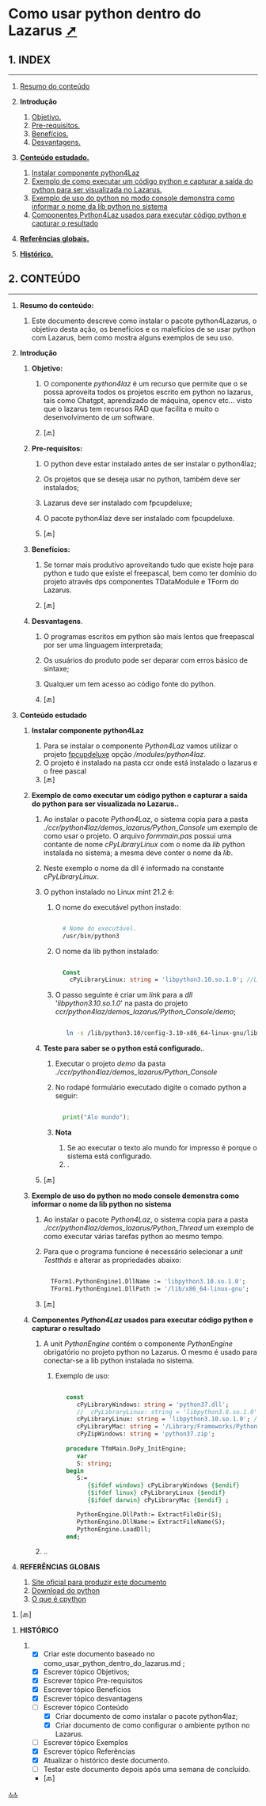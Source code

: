 <div class="header" id="myHeader">
  <div class="navbar" w3-include-html="/menu.inc"> </div>
</div>
<div class="title"><script> document.write(document.title);</script></div>  
<main>
<!-- markdownlint-disable-next-line -->
<span id="topo"><span>

# Como usar python dentro do Lazarus <a href="como_usar_python_dentro_do_lazarus.html" target="_blank" title="Pressione aqui para expandir este documento em nova aba." >  ➚ </a>

## 1. INDEX

---

1. [Resumo do conteúdo](#id_resumo)

2. **Introdução**
   1. [Objetivo.](#id_objetivo)
   2. [Pre-requisitos.](#id_pre_requisitos)
   3. [Benefícios.](#id_beneficios)
   4. [Desvantagens.](#id_desvantagens)

3. [**Conteúdo estudado.**](#id_Conteudo)
   1. [Instalar componente python4Laz](#id_Instalar_python4Laz)
   2. [Exemplo de como executar um código python e capturar a saída do python para ser visualizada no Lazarus.](#id_Exemplo_captura_saida_python)
   3. [Exemplo de uso do python no modo console demonstra como informar o nome da lib python no sistema](#id_Exemplo_modo_console)
   4. [Componentes  Python4Laz usados para executar código python e capturar o resultado](#id_assunto04)

4. [**Referências globais.**](#id_referencias)

5. [**Histórico.**](#id_historico)

## 2. CONTEÚDO

---
<!-- markdownlint-disable-next-line -->
1. <span id="id_resumo"><span>**Resumo do conteúdo:**
   1. Este documento descreve como instalar o pacote python4Lazarus, o objetivo desta ação, os benefícios e os malefícios de se usar python com Lazarus, bem como mostra alguns exemplos de seu uso.

2. **Introdução**
   <!-- markdownlint-disable-next-line -->
   1. <span id="id_objetivo"><span>**Objetivo:**
      1. O componente _python4laz_ é um recurso que permite que o se possa aproveita todos os projetos escrito em python no lazarus, tais como Chatgpt, aprendizado de máquina, opencv etc... visto que o lazarus tem recursos RAD que facilita e muito o desenvolvimento de um software.

      2. <text onclick="goBack()">[🔙]</text>

   2. <span id="id_pre_requisitos"></span>**Pre-requisitos:**
      1. O python deve estar instalado antes de ser instalar o python4laz;
      2. Os projetos que se deseja usar no python, também deve ser instalados;
      3. Lazarus deve ser instalado com fpcupdeluxe;
      4. O pacote python4laz deve ser instalado com fpcupdeluxe.

      5. <text onclick="goBack()">[🔙]</text>

   3. <span id="id_beneficios"></span>**Benefícios:**
      1. Se tornar mais produtivo aproveitando tudo que existe hoje para python e tudo que existe el freepascal, bem como ter domínio do projeto através dps componentes TDataModule e TForm do Lazarus.

      2. <text onclick="goBack()">[🔙]</text>

   4. <span id="id_desvantagens"></span>**Desvantagens**.
      1. O programas escritos em python são mais lentos que freepascal por ser uma linguagem interpretada;
      2. Os usuários do produto pode ser deparar com erros básico de sintaxe;
      3. Qualquer um tem acesso ao código fonte do python.

      4. <text onclick="goBack()">[🔙]</text>

3. <span id=id_Conteudo></span>**Conteúdo estudado**

   1. <span id=id_Instalar_python4Laz></span>**Instalar componente python4Laz**
      1. Para se instalar o componente _Python4Laz_ vamos utilizar o projeto [fpcupdeluxe](https://gladiston.net.br/programacao/lazarus-ide/usando-fpcupdeluge-nivel-medio/) opção _/modules/python4laz_.
      2. O projeto é instalado na pasta ccr onde está instalado o lazarus e o free pascal
      3. <text onclick="goBack()">[🔙]</text>

      <span id=id_Exemplo_captura_saida_python></span>
   2. **Exemplo de como executar um código python e capturar a saída do python para ser visualizada no Lazarus..**
      1. Ao instalar o pacote _Python4Laz_, o sistema copia para a pasta _./ccr/python4laz/demos_lazarus/Python_Console_ um exemplo de como usar o projeto. O arquivo _formmain.pas_ possui uma contante de nome _cPyLibraryLinux_ com o nome da _lib_ python instalada no sistema; a mesma deve conter o nome da _lib_.

      2. Neste exemplo o nome da dll é informado na constante _cPyLibraryLinux_.

      3. O python instalado no Linux mint 21.2 é:
         1. O nome do executável python instado:

            ```bash

              # Nome do executável.
              /usr/bin/python3

            ```

         2. O nome da lib python instalado:

            ```pascal

              Const
                cPyLibraryLinux: string = 'libpython3.10.so.1.0'; //Linux Mint 21.2 Cinnamon 

            ```

         3. O passo seguinte é criar um _link_ para a _dll_ '_libpython3.10.so.1.0_' na pasta do projeto _ccr/python4laz/demos_lazarus/Python_Console/demo_;

            ```bash

               ln -s /lib/python3.10/config-3.10-x86_64-linux-gnu/libpython3.10.so libpython3.10.so

            ```

      4. **Teste para saber se o python está configurado.**.
         1. Executar o projeto _demo_ da pasta _./ccr/python4laz/demos_lazarus/Python_Console_
         2. No rodapé formulário executado digite o comado python a seguir:

            ```python

              print("Alo mundo");

            ```

         3. **Nota**
            1. Se ao executar o texto alo mundo for impresso é porque o sistema está configurado.
            2. .

      5. <text onclick="goBack()">[🔙]</text>

   3. <span id=id_Exemplo_modo_console></span>**Exemplo de uso do python no modo console demonstra como informar o nome da lib python no sistema**
      1. Ao instalar o pacote _Python4Laz_, o sistema copia para a pasta _./ccr/python4laz/demos_lazarus/Python_Thread_ um exemplo de como executar várias tarefas python ao mesmo tempo.
      2. Para que o programa funcione é necessário selecionar a _unit Testthds_ e alterar as propriedades abaixo:

         ```pascal

           TForm1.PythonEngine1.DllName := 'libpython3.10.so.1.0';
           TForm1.PythonEngine1.DllPath := '/lib/x86_64-linux-gnu';

         ```

      3. <text onclick="goBack()">[🔙]</text>

   4. <span id=id_assunto04></span>**Componentes _Python4Laz_ usados para executar código python e capturar o resultado**
      1. A unit _PythonEngine_ contém o componente _PythonEngine_ obrigatório no projeto python no Lazarus. O mesmo é usado para conectar-se a lib python instalada no sistema.
         1. Exemplo de uso:

            ```pascal

               const
                  cPyLibraryWindows: string = 'python37.dll';
                  //  cPyLibraryLinux: string = 'libpython3.8.so.1.0'; //default in Ubuntu 20.x
                  cPyLibraryLinux: string = 'libpython3.10.so.1.0'; //Linux Mint 21.2 Cinnamon
                  cPyLibraryMac: string = '/Library/Frameworks/Python.framework/Versions/3.7/lib/libpython3.7.dylib';
                  cPyZipWindows: string = 'python37.zip'; 
               
               procedure TfmMain.DoPy_InitEngine;
                  var
                  S: string;
               begin
                  S:=
                     {$ifdef windows} cPyLibraryWindows {$endif}
                     {$ifdef linux} cPyLibraryLinux {$endif}
                     {$ifdef darwin} cPyLibraryMac {$endif} ;

                  PythonEngine.DllPath:= ExtractFileDir(S);
                  PythonEngine.DllName:= ExtractFileName(S);
                  PythonEngine.LoadDll;
               end;                
            
            ```

      2. ..

4. <span id=id_referencias></span>**REFERÊNCIAS GLOBAIS**
   1. [Site oficial para produzir este documento](https://www.python.org/)
   2. [Download do python](https://www.python.org/downloads/)
   3. [O que é cpython](https://pt.wikipedia.org/wiki/CPython#:~:text=CPython%20%C3%A9%20a%20implementa%C3%A7%C3%A3o%20principal,outros%20desenvolvedores%20espalhados%20pelo%20mundo.&text=CPython%20%C3%A9%20um%20interpretador%20de%20bytecode.)

<!-- markdownlint-disable-next-line -->
   1. <text onclick="goBack()">[🔙]</text>
<!-- markdownlint-disable-next-line -->
1. <span id="id_historico"><span>**HISTÓRICO**

   1. <!--FIXME: Falta fazer os item abaixo: -->
      - [x] Criar este documento baseado no como_usar_python_dentro_do_lazarus.md ;
      - [x] Escrever tópico Objetivos;
      - [x] Escrever tópico Pre-requisitos
      - [x] Escrever tópico Benefícios
      - [x] Escrever tópico desvantagens
      - [ ] Escrever tópico Conteúdo
        - [x] Criar documento de como instalar o pacote python4laz;
        - [x] Criar documento de como configurar o ambiente python no Lazarus.
      - [ ] Escrever tópico Exemplos
      - [x] Escrever tópico Referências
      - [x] Atualizar o histórico deste documento.
      - [ ] Testar este documento depois após uma semana de concluído.

      - <text onclick="goBack()">[🔙]</text>

</main>

[🔝🔝](#topo "Retorna ao topo")
